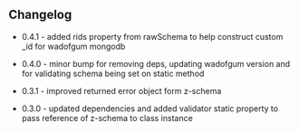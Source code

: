 ## Changelog

+ 0.4.1 - added rids property from rawSchema to help construct custom _id for wadofgum mongodb

+ 0.4.0 - minor bump for removing deps, updating wadofgum version and for validating schema being set on static method

+ 0.3.1 - improved returned error object form z-schema

+ 0.3.0 - updated dependencies and added validator static property to pass reference of z-schema to class instance
